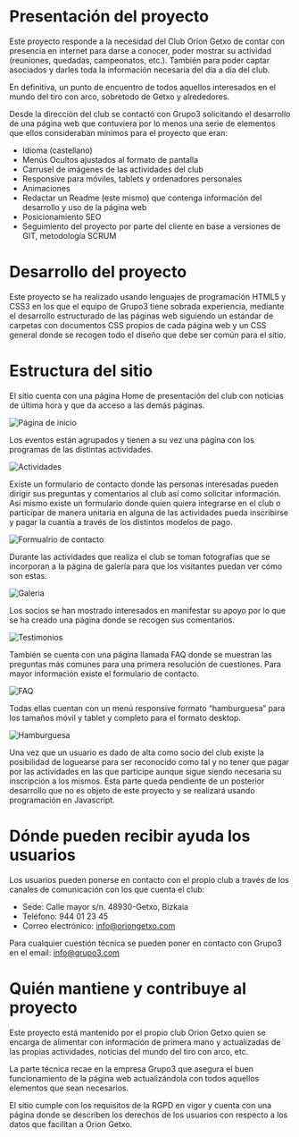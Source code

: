 <h1>Presentación del proyecto</h1>
<p>Este proyecto responde a la necesidad del Club Orion Getxo de contar con presencia en internet para darse a conocer, poder mostrar su actividad (reuniones, quedadas, campeonatos, etc.). También para poder captar asociados y darles toda la información necesaria del día a día del club.</p>
<p>En definitiva, un punto de encuentro de todos aquellos interesados en el mundo del tiro con arco, sobretodo de Getxo y alrededores.</p>
<p>Desde la dirección del club se contactó con Grupo3 solicitando el desarrollo de una página web que contuviera por lo menos una serie de elementos que ellos consideraban mínimos para el proyecto que eran:</p>
    <ul>
        <li>Idioma (castellano)</li>
        <li>Menús Ocultos ajustados al formato de pantalla</li>
        <li>Carrusel de imágenes de las actividades del club</li>
        <li>Responsive para móviles, tablets y ordenadores personales</li>
        <li>Animaciones</li>
        <li>Redactar un Readme (este mismo) que contenga información del desarrollo y uso de la página web</li>
        <li>Posicionamiento SEO</li>
        <li>Seguimiento del proyecto por parte del cliente en base a versiones de GIT, metodología SCRUM</li>
    </ul>

<h1>Desarrollo del proyecto</h1>
<p>Este proyecto se ha realizado usando lenguajes de programación HTML5 y CSS3 en los que el equipo de Grupo3 tiene sobrada experiencia, mediante el desarrollo estructurado de las páginas web siguiendo un estándar de carpetas con documentos CSS propios de cada página web y un CSS general donde se recogen todo el diseño que debe ser común para el sitio.</p>
     
<h1>Estructura del sitio</h1>
<p>El sitio cuenta con una página Home de presentación del club con noticias de última hora y que da acceso a las demás páginas.</p>

![Página de inicio](Assets/Read_me/Home.jpg)

<p>Los eventos están agrupados y tienen a su vez una página con los programas de las distintas actividades.</p>

![Actividades](Assets/Read_me/Actividades.jpg)

<p>Existe un formulario de contacto donde las personas interesadas pueden dirigir sus preguntas y comentarios al club así como solicitar información. Así mismo existe un formulario donde quien quiera integrarse en el club o participar de manera unitaria en alguna de las actividades pueda inscribirse y pagar la cuantía a través de los distintos modelos de pago.</p>

![Formualrio de contacto](Assets/Read_me/Inscripcion.jpg)

<p>Durante las actividades que realiza el club se toman fotografías que se incorporan a la página de galería para que los visitantes puedan ver cómo son estas.</p>

![Galeria](Assets/Read_me/Galeria.jpg)

<p>Los socios se han mostrado interesados en manifestar su apoyo por lo que se ha creado una página donde se recogen sus comentarios.</p>

![Testimonios](Assets/Read_me/Testimonios.jpg)
<p>También se cuenta con una página llamada FAQ donde se muestran las preguntas más comunes para una primera resolución de cuestiones. Para mayor información existe el formulario de contacto.</p>

![FAQ](Assets/Read_me/FAQ.jpg)

<p>Todas ellas cuentan con un menú responsive formato “hamburguesa” para los tamaños móvil y tablet y completo para el formato desktop.</p>

![Hamburguesa](Assets/Read_me/Ham.jpg)

<p>Una vez que un usuario es dado de alta como socio del club existe la posibilidad de loguearse para ser reconocido como tal y no tener que pagar por las actividades en las que participe aunque sigue siendo necesaria su inscripción a los mismos. Esta parte queda pendiente de un posterior desarrollo que no es objeto de este proyecto y se realizará usando programación en Javascript.</p>
     
<h1>Dónde pueden recibir ayuda los usuarios</h1>
<p>Los usuarios pueden ponerse en contacto con el propio club a través de los canales de comunicación con los que cuenta el club:</p>
    <ul>
        <li>Sede: Calle mayor s/n. 48930-Getxo, Bizkaia</li>
        <li>Teléfono: 944 01 23 45</li>
        <li>Correo electrónico: <a href="mailto:info@oriongetxo.com">info@oriongetxo.com</a></li>
    </ul>
<p>Para cualquier cuestión técnica se pueden poner en contacto con Grupo3 en el email: <a href="mailto:info@grupo3.com">info@grupo3.com</a></p>
     
<h1>Quién mantiene y contribuye al proyecto</h1>
<p>Este proyecto está mantenido por el propio club Orion Getxo quien se encarga de alimentar con información de primera mano y actualizadas de las propias actividades, noticias del mundo del tiro con arco, etc.</p>
<p>La parte técnica recae en la empresa Grupo3 que asegura el buen funcionamiento de la página web actualizándola con todos aquellos elementos que sean necesarios.</p>
<p>El sitio cumple con los requisitos de la RGPD en vigor y cuenta con una página donde se describen los derechos de los usuarios con respecto a los datos que facilitan a Orion Getxo.</p>
</body>
</html>
